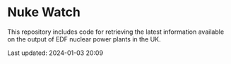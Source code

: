 # Nuke Watch

This repository includes code for retrieving the latest information available on the output of EDF nuclear power plants in the UK.

Last updated: 2024-01-03 20:09